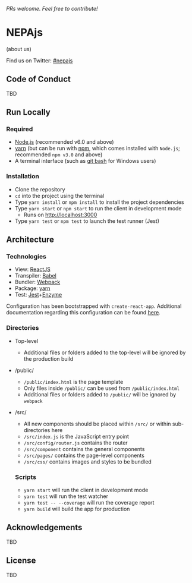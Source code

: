 *PRs welcome.  Feel free to contribute!*

# NEPAjs

(about us)

Find us on Twitter: [#nepajs](https://twitter.com/hashtag/NEPAjs?src=hash)

## Code of Conduct

TBD

## Run Locally

### Required

- [Node.js](https://nodejs.org/en/download) (recommended v6.0 and above)
- [yarn](https://yarnpkg.com/en/docs/install) (but can be run with [npm](https://www.npmjs.com), which comes installed with `Node.js`; recommended `npm v3.0` and above)
- A terminal interface (such as [git bash](https://git-scm.com/downloads) for Windows users)

### Installation

- Clone the repository
- `cd` into the project using the terminal
- Type `yarn install` or `npm install` to install the project dependencies
- Type `yarn start` or `npm start` to run the client in development mode
  - Runs on [http://localhost:3000](http://localhost:3000)
- Type `yarn test` or `npm test` to launch the test runner (Jest)

## Architecture

### Technologies

- View: [ReactJS](https://facebook.github.io/react/)
- Transpiler: [Babel](https://babeljs.io/)
- Bundler: [Webpack](https://webpack.github.io/)
- Package: [yarn](https://yarnpkg.com/en/)
- Test: [Jest](https://facebook.github.io/jest/)+[Enzyme](http://airbnb.io/enzyme/)

Configuration has been bootstrapped with `create-react-app`.  Additional documentation regarding this configuration can be found [here](https://github.com/facebookincubator/create-react-app).

### Directories

* Top-level
  * Additional files or folders added to the top-level will be ignored by the production build
* /public/
  * `/public/index.html` is the page template
  * Only files inside `/public/` can be used from `/public/index.html`
  * Additional files or folders added to `/public/` will be ignored by `webpack`
* /src/
  * All new components should be placed within `/src/` or within sub-directories here
  * `/src/index.js` is the JavaScript entry point
  * `/src/config/router.js` contains the router
  * `/src/component` contains the general components
  * `/src/pages/` contains the page-level components
  * `/src/css/` contains images and styles to be bundled

  ### Scripts

  - `yarn start` will run the client in development mode
  - `yarn test` will run the test watcher
  - `yarn test -- --coverage` will run the coverage report
  - `yarn build` will build the app for production

## Acknowledgements

TBD

## License

TBD
